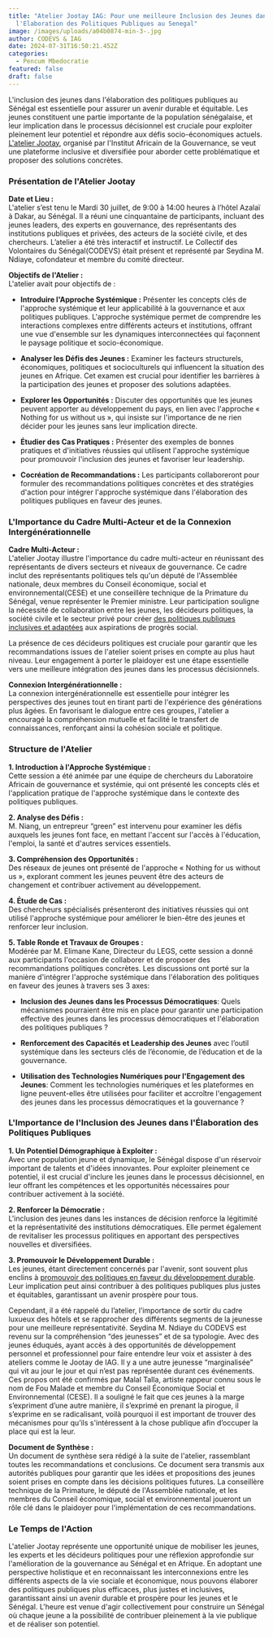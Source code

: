 ```yaml
---
title: "Atelier Jootay IAG: Pour une meilleure Inclusion des Jeunes dans
  l'Elaboration des Politiques Publiques au Senegal"
image: /images/uploads/a04b0874-min-3-.jpg
author: CODEVS & IAG
date: 2024-07-31T16:50:21.452Z
categories:
  - Pencum Mbedocratie
featured: false
draft: false
---
```

L'inclusion des jeunes dans l'élaboration des politiques publiques au Sénégal est essentielle pour assurer un avenir durable et équitable. Les jeunes constituent une partie importante de la population sénégalaise, et leur implication dans le processus décisionnel est cruciale pour exploiter pleinement leur potentiel et répondre aux défis socio-économiques actuels. [L'atelier Jootay](https://codevsn.org/publications/jootay-de-linstitut-africain-de-la-gouvernance-iag/), organisé par l'Institut Africain de la Gouvernance, se veut une plateforme inclusive et diversifiée pour aborder cette problématique et proposer des solutions concrètes.

### **Présentation de l'Atelier Jootay**

**Date et Lieu :**  
L'atelier s’est tenu le Mardi 30 juillet, de 9:00 à 14:00 heures à l’hôtel Azalaï à Dakar, au Sénégal. Il a réuni une cinquantaine de participants, incluant des jeunes leaders, des experts en gouvernance, des représentants des institutions publiques et privées, des acteurs de la société civile, et des chercheurs. L’atelier a été très interactif et instructif. Le Collectif des Volontaires du Sénégal(CODEVS) était présent et représenté par Seydina M. Ndiaye, cofondateur et membre du comité directeur.

**Objectifs de l'Atelier :**  
L'atelier avait pour objectifs de :

- **Introduire l'Approche Systémique :** Présenter les concepts clés de l'approche systémique et leur applicabilité à la gouvernance et aux politiques publiques. L'approche systémique permet de comprendre les interactions complexes entre différents acteurs et institutions, offrant une vue d'ensemble sur les dynamiques interconnectées qui façonnent le paysage politique et socio-économique.

- **Analyser les Défis des Jeunes :** Examiner les facteurs structurels, économiques, politiques et socioculturels qui influencent la situation des jeunes en Afrique. Cet examen est crucial pour identifier les barrières à la participation des jeunes et proposer des solutions adaptées.

- **Explorer les Opportunités :** Discuter des opportunités que les jeunes peuvent apporter au développement du pays, en lien avec l'approche « Nothing for us without us », qui insiste sur l'importance de ne rien décider pour les jeunes sans leur implication directe.

- **Étudier des Cas Pratiques :** Présenter des exemples de bonnes pratiques et d'initiatives réussies qui utilisent l'approche systémique pour promouvoir l'inclusion des jeunes et favoriser leur leadership.

- **Cocréation de Recommandations :** Les participants collaboreront pour formuler des recommandations politiques concrètes et des stratégies d'action pour intégrer l'approche systémique dans l'élaboration des politiques publiques en faveur des jeunes.

### **L'Importance du Cadre Multi-Acteur et de la Connexion Intergénérationnelle**

**Cadre Multi-Acteur :**  
L'atelier Jootay illustre l'importance du cadre multi-acteur en réunissant des représentants de divers secteurs et niveaux de gouvernance. Ce cadre inclut des représentants politiques tels qu'un député de l'Assemblée nationale, deux membres du Conseil économique, social et environnemental(CESE) et une conseillère technique de la Primature du Sénégal, venue représenter le Premier ministre. Leur participation souligne la nécessité de collaboration entre les jeunes, les décideurs politiques, la société civile et le secteur privé pour créer [des politiques publiques inclusives et adaptées](https://codevsn.org/actualites/jeunesse-paix-et-securite-un-appel-%C3%A0-laction-pour-un-senegal-souverain-et-prospere/) aux aspirations de progrès social.

La présence de ces décideurs politiques est cruciale pour garantir que les recommandations issues de l'atelier soient prises en compte au plus haut niveau. Leur engagement à porter le plaidoyer est une étape essentielle vers une meilleure intégration des jeunes dans les processus décisionnels.

**Connexion Intergénérationnelle :**  
La connexion intergénérationnelle est essentielle pour intégrer les perspectives des jeunes tout en tirant parti de l'expérience des générations plus âgées. En favorisant le dialogue entre ces groupes, l'atelier a encouragé la compréhension mutuelle et  facilité le transfert de connaissances, renforçant ainsi la cohésion sociale et politique.

### **Structure de l'Atelier**

**1. Introduction à l'Approche Systémique :**  
Cette session a été animée par une équipe de chercheurs du Laboratoire Africain de gouvernance et systémie, qui ont présenté les concepts clés et l'application pratique de l'approche systémique dans le contexte des politiques publiques.

**2. Analyse des Défis :**  
M. Niang, un entrepreur “green” est intervenu pour examiner les défis auxquels les jeunes font face, en mettant l'accent sur l'accès à l'éducation, l'emploi, la santé et d'autres services essentiels.

**3. Compréhension des Opportunités :**  
Des réseaux de jeunes ont présenté de l'approche « Nothing for us without us », explorant comment les jeunes peuvent être des acteurs de changement et contribuer activement au développement.

**4. Étude de Cas :**  
Des chercheurs spécialisés présenteront des initiatives réussies qui ont utilisé l'approche systémique pour améliorer le bien-être des jeunes et renforcer leur inclusion.

**5. Table Ronde et Travaux de Groupes :**  
Modérée par M. Elimane Kane, Directeur du LEGS, cette session a donné aux participants l'occasion de collaborer et de proposer des recommandations politiques concrètes. Les discussions ont porté sur la manière d'intégrer l'approche systémique dans l'élaboration des politiques en faveur des jeunes à travers ses 3 axes:

- **Inclusion des Jeunes dans les Processus Démocratiques**: Quels mécanismes pourraient être mis en place pour garantir une participation effective des jeunes dans les processus démocratiques et l'élaboration des politiques publiques ?

- **Renforcement des Capacités et Leadership des Jeunes** avec l’outil systémique dans les secteurs clés de l’économie, de l’éducation et de la gouvernance.

- **Utilisation des Technologies Numériques pour l'Engagement des Jeunes**: Comment les technologies numériques et les plateformes en ligne peuvent-elles être utilisées pour
faciliter et accroître l'engagement des jeunes dans les processus
démocratiques et la gouvernance ?

### **L'Importance de l'Inclusion des Jeunes dans l'Élaboration des Politiques Publiques**

**1. Un Potentiel Démographique à Exploiter :**  
Avec une population jeune et dynamique, le Sénégal dispose d'un réservoir important de talents et d'idées innovantes. Pour exploiter pleinement ce potentiel, il est crucial d'inclure les jeunes dans le processus décisionnel, en leur offrant les compétences et les opportunités nécessaires pour contribuer activement à la société.

**2. Renforcer la Démocratie :**  
L'inclusion des jeunes dans les instances de décision renforce la légitimité et la représentativité des institutions démocratiques. Elle permet également de revitaliser les processus politiques en apportant des perspectives nouvelles et diversifiées.

**3. Promouvoir le Développement Durable :**  
Les jeunes, étant directement concernés par l'avenir, sont souvent plus enclins à [promouvoir des politiques en faveur du développement durable](https://codevsn.org/actualites/un-nouveau-visage-pour-le-volontariat-au-s%C3%A9n%C3%A9gal-dynamisme-et-perspectives-davenir/). Leur implication peut ainsi contribuer à des politiques publiques plus justes et équitables, garantissant un avenir prospère pour tous.

Cependant, il a été rappelé du l’atelier, l’importance de sortir du cadre luxueux des hôtels et se rapprocher des différents segments de la jeunesse pour une meilleure représentativité. Seydina M. Ndiaye du CODEVS est revenu sur la compréhension “des jeunesses” et de sa typologie. Avec des jeunes éduqués, ayant accès à des opportunités de développement personnel et professionnel pour faire entendre leur voix et assister à des ateliers comme le Jootay de IAG. Il y a une autre jeunesse “marginalisée” qui vit au jour le jour et qui n’est pas représentée durant ces événements. Ces propos ont été confirmés par Malal Talla, artiste rappeur connu sous le nom de Fou Malade et membre du Conseil Économique Social et Environnemental (CESE). Il a souligné le fait que ces jeunes à la marge s’expriment d’une autre manière, il s’exprimé en prenant la pirogue, il s’exprime en se radicalisant, voilà pourquoi il est important de trouver des mécanismes pour qu’ils s'intéressent à la chose publique afin d’occuper la place qui est la leur.

**Document de Synthèse :**  
Un document de synthèse sera rédigé à la suite de l'atelier, rassemblant toutes les recommandations et conclusions. Ce document sera transmis aux autorités publiques pour garantir que les idées et propositions des jeunes soient prises en compte dans les décisions politiques futures. La conseillère technique de la Primature, le député de l'Assemblée nationale, et les membres du Conseil économique, social et environnemental joueront un rôle clé dans le plaidoyer pour l'implémentation de ces recommandations.

### **Le Temps de l'Action**

L'atelier Jootay représente une opportunité unique de mobiliser les jeunes, les experts et les décideurs politiques pour une réflexion approfondie sur l'amélioration de la gouvernance au Sénégal et en Afrique. En adoptant une perspective holistique et en reconnaissant les interconnexions entre les différents aspects de la vie sociale et économique, nous pouvons élaborer des politiques publiques plus efficaces, plus justes et inclusives, garantissant ainsi un avenir durable et prospère pour les jeunes et le Sénégal. L'heure est venue d'agir collectivement pour construire un Sénégal où chaque jeune a la possibilité de contribuer pleinement à la vie publique et de réaliser son potentiel.